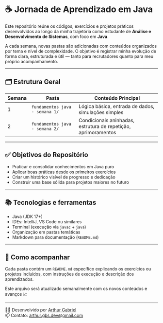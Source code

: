 # ☕ Jornada de Aprendizado em Java

Este repositório reúne os códigos, exercícios e projetos práticos desenvolvidos ao longo da minha trajetória como estudante de **Análise e Desenvolvimento de Sistemas**, com foco em **Java**.

A cada semana, novas pastas são adicionadas com conteúdos organizados por tema e nível de complexidade. O objetivo é registrar minha evolução de forma clara, estruturada e útil — tanto para recrutadores quanto para meu próprio acompanhamento.

---

## 🗂️ Estrutura Geral

| Semana | Pasta                    | Conteúdo Principal                                       |
|--------|--------------------------|-----------------------------------------------------------|
| 1      | `fundamentos java - semana 1/`      | Lógica básica, entrada de dados, simulações simples            |
| 2      | `fundamentos java - semana 2/`      | Condicionais aninhadas, estrutura de repetição, aprimoramentos |

---

## ✅ Objetivos do Repositório

- Praticar e consolidar conhecimentos em Java puro
- Aplicar boas práticas desde os primeiros exercícios
- Criar um histórico visível de progresso e dedicação
- Construir uma base sólida para projetos maiores no futuro

---

## 📚 Tecnologias e ferramentas

- Java (JDK 17+)
- IDEs: IntelliJ, VS Code ou similares
- Terminal (execução via `javac` + `java`)
- Organização em pastas temáticas
- Markdown para documentação (`README.md`)

---

## 📌 Como acompanhar

Cada pasta contém um `README.md` específico explicando os exercícios ou projetos incluídos, com instruções de execução e descrição dos aprendizados.

Este arquivo será atualizado semanalmente com os novos conteúdos e avanços 📈

---

🧑‍💻 Desenvolvido por [Arthur Gabriel](https://www.linkedin.com/in/arthur-gabriel-borges-silva)  
📫 Contato: [arthur.gbs.dev@gmail.com](mailto:arthur.gbs.dev@gmail.com)

